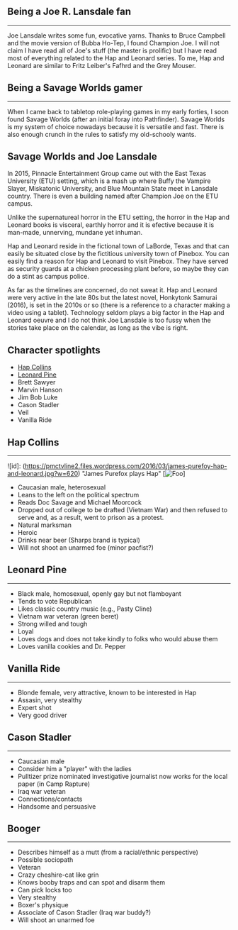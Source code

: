 Being a Joe R. Lansdale fan
----------------------
----------------------
Joe Lansdale writes some fun, evocative yarns. Thanks to Bruce Campbell and the movie version of Bubba Ho-Tep, I found Champion Joe.
I will not claim I have read all of Joe's stuff (the master is prolific) but I have read most of everything related to the Hap and Leonard series.
To me, Hap and Leonard are similar to Fritz Leiber's Fafhrd and the Grey Mouser.

Being a Savage Worlds gamer
---------------------------
---------------------------
When I came back to tabletop role-playing games in my early forties, I soon found Savage Worlds (after an initial foray into Pathfinder). Savage Worlds is my system of choice nowadays because it is versatile and fast. There is also enough crunch in the rules to satisfy my old-schooly wants.

Savage Worlds and Joe Lansdale
------------------------------
In 2015, Pinnacle Entertainment Group came out with the East Texas University (ETU) setting, which is a mash up where Buffy the Vampire Slayer, Miskatonic University, and Blue Mountain State meet in Lansdale country. There is even a building named after Champion Joe on the ETU campus. 

Unlike the supernatureal horror in the ETU setting, the horror in the Hap and Leonard books is visceral, earthly horror and it is efective because it is man-made, unnerving, mundane yet inhuman.  

Hap and Leonard reside in the fictional town of LaBorde, Texas and that can easily be situated close by the fictitious university town of Pinebox. You can easily find a reason for Hap and Leonard to visit Pinebox. They have served as security guards at a chicken processing plant before, so maybe they can do a stint as campus police.

As far as the timelines are concerned, do not sweat it. Hap and Leonard were very active in the late 80s but the latest novel, Honkytonk Samurai (2016), is set in the 2010s or so (there is a reference to a character making a video using a tablet). Technology seldom plays a big factor in the Hap and Leonard oeuvre and I do not think Joe Lansdale is too fussy when the stories take place on the calendar, as long as the vibe is right.

Character spotlights
---------------------
* [Hap Collins](#hap-collins)
* [Leonard Pine](#leonard-pine)
* Brett Sawyer
* Marvin Hanson
* Jim Bob Luke
* Cason Stadler
* Veil
* Vanilla Ride

Hap Collins
-----------
-----------
![id]: (https://pmctvline2.files.wordpress.com/2016/03/james-purefoy-hap-and-leonard.jpg?w=620) "James Purefox plays Hap"
[![Foo](https://pmctvline2.files.wordpress.com/2016/03/james-purefoy-hap-and-leonard.jpg?w=620)]

* Caucasian male, heterosexual
* Leans to the left on the political spectrum 
* Reads Doc Savage and Michael Moorcock
* Dropped out of college to be drafted (Vietnam War) and then refused to serve and, as a result, went to prison as a protest.
* Natural marksman
* Heroic
* Drinks near beer (Sharps brand is typical)
* Will not shoot an unarmed foe (minor pacfist?)

Leonard Pine
------------
------------
* Black male, homosexual, openly gay but not flamboyant
* Tends to vote Republican
* Likes classic country music (e.g., Pasty Cline)
* Vietnam war veteran (green beret)
* Strong willed and tough
* Loyal
* Loves dogs and does not take kindly to folks who would abuse them
* Loves vanilla cookies and Dr. Pepper




Vanilla Ride
------------
------------
* Blonde female, very attractive, known to be interested in Hap
* Assasin, very stealthy
* Expert shot
* Very good driver


Cason Stadler
-------------
-------------
* Caucasian male
* Consider him a "player" with the ladies
* Pulltizer prize nominated investigative journalist now works for the local paper (in Camp Rapture)
* Iraq war veteran
* Connections/contacts
* Handsome and persuasive

Booger
------
------
* Describes himself as a mutt (from a racial/ethnic perspective)
* Possible sociopath
* Veteran
* Crazy cheshire-cat like grin
* Knows booby traps and can spot and disarm them
* Can pick locks too
* Very stealthy
* Boxer's physique
* Associate of Cason Stadler (Iraq war buddy?)
* Will shoot an unarmed foe
